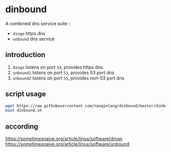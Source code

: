 # dinbound
A combined dns service suite :
- `dingo`   https dns
- `unbound` dns service

## introduction
1. `dingo`    listens on port `54`, provides https dns
2. `unbound1` listens on port `53`, provides 53 port dns
3. `unbound2` listens on port `55`, provides non-53 port dns

## script usage
```bash
wget https://raw.githubusercontent.com/nanqinlang/dinbound/master/dinbound.sh
bash dinbound.sh
```

## according
https://sometimesnaive.org/article/linux/software/dingo  
https://sometimesnaive.org/article/linux/software/unbound
